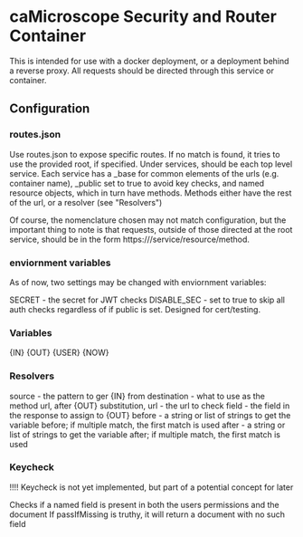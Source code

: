 # caMicroscope Security and Router Container

This is intended for use with a docker deployment, or a deployment behind a reverse proxy. All requests should be directed through this service or container.

## Configuration

### routes.json

Use routes.json to expose specific routes. If no match is found, it tries to use the provided root, if specified.
Under services, should be each top level service. Each service has a \_base for common elements of the urls (e.g. container name), \_public set to true to avoid key checks, and named resource objects, which in turn have methods. Methods either have the rest of the url, or a resolver (see "Resolvers")

Of course, the nomenclature chosen may not match configuration, but the important thing to note is that requests, outside of those directed at the root service, should be in the form https://<url base>/service/resource/method.


### enviornment variables

As of now, two settings may be changed with enviornment variables:

SECRET - the secret for JWT checks
DISABLE_SEC - set to true to skip all auth checks regardless of if public is set. Designed for cert/testing.

### Variables
{IN}
{OUT}
{USER}
{NOW}

### Resolvers
source - the pattern to ger {IN} from
destination - what to use as the method url, after {OUT} substitution,
url - the url to check
field - the field in the response to assign to {OUT}
before - a string or list of strings to get the variable before; if multiple match, the first match is used
after - a string or list of strings to get the variable after; if multiple match, the first match is used

### Keycheck
!!!! Keycheck is not yet implemented, but part of a potential concept for later

Checks if a named field is present in both the users permissions and the document
If passIfMissing is truthy, it will return a document with no such field
